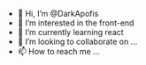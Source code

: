 - 👋 Hi, I’m @DarkApofis
- 👀 I’m interested in the front-end
- 🌱 I’m currently learning react
- 💞️ I’m looking to collaborate on ...
- 📫 How to reach me ...

<!---
DarkApofis/DarkApofis is a ✨ special ✨ repository because its `README.md` (this file) appears on your GitHub profile.
You can click the Preview link to take a look at your changes.
--->
